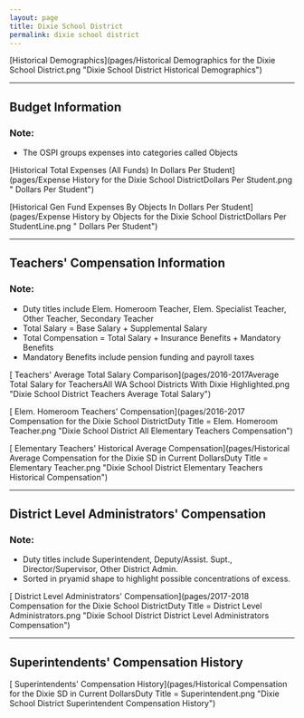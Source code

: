 ```yaml
---
layout: page
title: Dixie School District
permalink: dixie school district
---
```



[Historical Demographics](pages/Historical Demographics for the Dixie School District.png "Dixie School District Historical Demographics")

___

## Budget Information
### Note:
- The OSPI groups expenses into categories called Objects

[Historical Total Expenses (All Funds) In Dollars Per Student](pages/Expense History for the Dixie School DistrictDollars Per Student.png " Dollars Per Student")

[Historical Gen Fund Expenses By Objects In Dollars Per Student](pages/Expense History by Objects for the Dixie School DistrictDollars Per StudentLine.png " Dollars Per Student")


___

## Teachers' Compensation Information
### Note:
- Duty titles include Elem. Homeroom Teacher, Elem. Specialist Teacher, Other Teacher, Secondary Teacher
- Total Salary = Base Salary + Supplemental Salary
- Total Compensation = Total Salary + Insurance Benefits + Mandatory Benefits
- Mandatory Benefits include pension funding and payroll taxes

[ Teachers' Average Total Salary Comparison](pages/2016-2017Average Total Salary for TeachersAll WA School Districts With Dixie Highlighted.png "Dixie School District Teachers Average Total Salary")

[ Elem. Homeroom Teachers' Compensation](pages/2016-2017 Compensation for the Dixie School DistrictDuty Title = Elem. Homeroom Teacher.png "Dixie School District All Elementary Teachers Compensation")

[ Elementary Teachers' Historical Average Compensation](pages/Historical Average Compensation for the Dixie SD in Current DollarsDuty Title = Elementary Teacher.png "Dixie School District Elementary Teachers Historical Compensation")


___

## District Level Administrators' Compensation

### Note:
- Duty titles include Superintendent, Deputy/Assist. Supt., Director/Supervisor, Other District Admin.
- Sorted in pryamid shape to highlight possible concentrations of excess.

[ District Level Administrators' Compensation](pages/2017-2018 Compensation for the Dixie School DistrictDuty Title = District Level Administrators.png "Dixie School District District Level Administrators Compensation")


___

## Superintendents' Compensation History

[ Superintendents' Compensation History](pages/Historical Compensation for the Dixie SD in Current DollarsDuty Title = Superintendent.png "Dixie School District Superintendent Compensation History")

